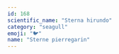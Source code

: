 ```yaml
---
id: 168
scientific_name: "Sterna hirundo"
category: "seagull"
emoji: "🐦"
name: "Sterne pierregarin"
---
```

